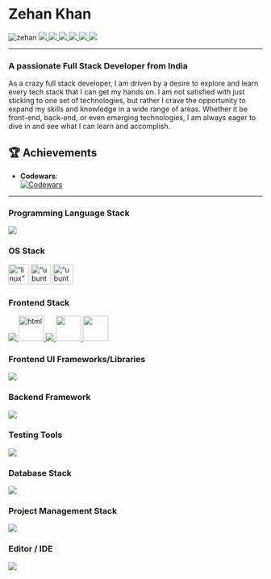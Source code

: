 # Zehan Khan

<p align="left">
  <img src="https://komarev.com/ghpvc/?username=zehan12&label=Profile%20views&color=0e75b6&style=flat" alt="zehan" />  

  <a href="https://zehankhan.vercel.app/">
    <img src="https://img.shields.io/badge/website-303030" />
  </a>
  
  <a href="https://www.linkedin.com/in/zehan-khan-6001a4144/">
    <img src="https://img.shields.io/badge/LinkedIn-%230077B5.svg?style=flat&logo=linkedin&logoColor=white" />
  </a>
  <a href="https://github.com/zehan12?tab=followers">
    <img src="https://img.shields.io/github/followers/zehan12?label=Follow&style=social" />
  </a>
  <a href="mailto:zehan9211@gmail.com">
    <img src="https://img.shields.io/badge/-zehan9211@gmail.com-c14438?style=flat-square&logo=Gmail&logoColor=white" />
  </a>
  <a href="https://x.com/zehan9211">
    <img src="https://img.shields.io/badge/Twitter-%231DA1F2.svg?logo=Twitter&logoColor=white" />
  </a>
<!--   <a href="https://youtube.com/@zehankhan">
    <img src="https://img.shields.io/badge/Youtube-%23FF0000.svg?logo=Youtube&logoColor=white" />
  </a> -->
  <a href="https://medium.com/@zehan9211">
    <img src="https://img.shields.io/badge/Medium-%23000000.svg?logo=medium&logoColor=white" />
  </a>
</p>

---






<h3 align="left">A passionate Full Stack Developer from India</h3>
<p align="left">As a crazy full stack developer, I am driven by a desire to explore and learn every tech stack that I can get my hands on. I am not satisfied with just sticking to one set of technologies, but rather I crave the opportunity to expand my skills and knowledge in a wide range of areas. Whether it be front-end, back-end, or even emerging technologies, I am always eager to dive in and see what I can learn and accomplish.
</p>

## 🏆 Achievements  

- **Codewars**:  
  [![Codewars](https://www.codewars.com/users/ZEHAN/badges/large)](https://www.codewars.com/users/ZEHAN)  

---


<!-- ### Connect with me: <img src="https://media.giphy.com/media/LnQjpWaON8nhr21vNW/giphy.gif" height="32">

[<img align="left" alt="Sabesan" height="22px" src="./SocialLogo/Web.png" />][website]
[<img align="left" alt="Sabesan | LinkedIn" height="22px" src="./SocialLogo/LinkedIn.png" />][linkedin]
[<img align="left" alt="Sabesan | Medium" height="22px" src="./SocialLogo/Medium.png" />][medium]
[<img align="left" alt="Sabesan | Stackoverflow" height="22px" src="./SocialLogo/StackOverflow.png" />][stackoverflow]
[<img align="left" alt="Sabesan | Dev" height="22px" src="./SocialLogo/Dev.png" />][dev]
[<img align="left" alt="Sabesan | Quora" height="22px" src="./SocialLogo/Quora.png" />][quora]
[<img align="left" alt="Sabesan | Whatsapp" height="22px" src="./SocialLogo/WhatsApp.png" />][whatsapp]
[<img align="left" alt="Sabesan | Telegram" height="22px" src="./SocialLogo/Telegram.png" />][telegram]
[<img align="left" alt="Sabesan | Twitter" height="22px" src="./SocialLogo/Twitter.png" />][twitter]
[<img align="left" alt="Sabesan | Skype" height="22px" src="./SocialLogo/Skype.png" />][skype]
[<img align="left" alt="Sabesan | Facebook" height="22px" src="./SocialLogo/Facebook.png" />][facebook]
[<img align="left" alt="Sabesan | Messenger" height="22px" src="./SocialLogo/Messenger.png" />][messenger]
[<img align="left" alt="Sabesan | Instagram" height="22px" src="./SocialLogo/Instagram.png" />][instagram]
[<img align="left" alt="Sabesan | Flipboard" height="22px" src="./SocialLogo/Flipboard.png" />][flipboard]

<br /> -->

### Programming Language Stack

<p align="left">
  <a href="https://skillicons.dev">
    <img src="https://skillicons.dev/icons?i=js,nodejs,typescript,bash,python,ruby,golang" />
  </a>
</p>

### OS Stack

<p align=“left” class="icons"><img src="https://brandlogos.net/wp-content/uploads/2020/03/Linux-logo.png" alt=“linux” title=“linux” width="40" height="40"/> <img src="https://www.vectorlogo.zone/logos/ubuntu/ubuntu-icon.svg" alt=“ubuntu” title=“ubuntu” width="40" height="40"/> 
<img src="https://seeklogo.com/images/M/macos-logo-9E37FA8B61-seeklogo.com.png" alt=“ubuntu” title=“ubuntu” width="40" height="40"/>

</p>

### Frontend Stack

<p align="left">
  <a href="https://skillicons.dev">
    <img src="https://skillicons.dev/icons?i=html,css,react" />
<!--     <img src="https://preactjs.com/assets/branding/symbol.png" alt="html" title="html" width="50" height="50"/> -->
    <img src="https://seeklogo.com/images/Q/qwik-icon-logo-48EC4793C2-seeklogo.com.png" alt="html" title="html" width="50" height="50"/>
<img src="https://skillicons.dev/icons?i=nextjs,remix,svelte,solidjs,redux"/>
<img src="https://miro.medium.com/v2/resize:fit:1400/format:webp/1*elhu-42TzQEdsFjKDbQhhA.png" width="50" />
<img src="https://devsdata.com/wp-content/uploads/2020/08/redux-saga-logo.webp" width="50" />
  </a>
</p>

### Frontend UI Frameworks/Libraries

<p align="left">
  <a href="https://skillicons.dev">
    <img src="https://skillicons.dev/icons?i=tailwind,bootstrap,materialui,styledcomponents" />
    <a>
</p>

### Backend Framework

<p align="left">
  <a href="https://skillicons.dev">
    <img src="https://skillicons.dev/icons?i=express,flask,django,rails,nestjs,spring" />
    <a>
</p>

### Testing Tools

<p align="left">
  <a href="https://skillicons.dev">
    <img src="https://skillicons.dev/icons?i=jest,cypress,vitest" />
    <a>
</p>
<!-- - Rxjs
- Firebase
- Mocha
- Chai
- Jest
- React Testing Library -->

### Database Stack

<p align="left">
  <a href="https://skillicons.dev">
    <img src="https://skillicons.dev/icons?i=mongo,postgres,mysql,redis" />
    <a>
</p>

### Project Management Stack

<p align="left">
  <a href="https://skillicons.dev">
    <img src="https://skillicons.dev/icons?i=git,github,gitlab" />
    <a>
</p>

### Editor / IDE

<p align="left">
  <a href="https://skillicons.dev">
    <img src="https://skillicons.dev/icons?i=vscode,idea" />
    <a>
</p>
